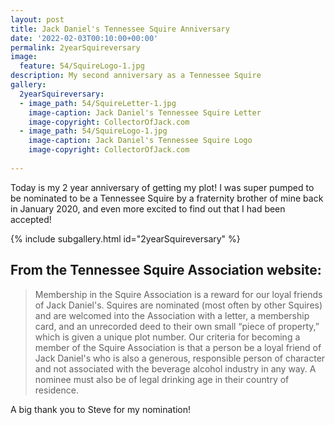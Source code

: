```yaml
---
layout: post
title: Jack Daniel's Tennessee Squire Anniversary
date: '2022-02-03T00:10:00+00:00'
permalink: 2yearSquireversary
image:
  feature: 54/SquireLogo-1.jpg
description: My second anniversary as a Tennessee Squire
gallery:
  2yearSquireversary:
  - image_path: 54/SquireLetter-1.jpg
    image-caption: Jack Daniel's Tennessee Squire Letter
    image-copyright: CollectorOfJack.com
  - image_path: 54/SquireLogo-1.jpg
    image-caption: Jack Daniel's Tennessee Squire Logo
    image-copyright: CollectorOfJack.com
 
---
```

Today is my 2 year anniversary of getting my plot! I was super pumped to be nominated to be a Tennessee Squire by a fraternity brother of mine back in January 2020, and even more excited to find out that I had been accepted!

{% include subgallery.html id="2yearSquireversary" %}

## From the Tennessee Squire Association website: 
> Membership in the Squire Association is a reward for our loyal friends of Jack Daniel's. Squires are nominated (most often by other Squires) and are welcomed into the Association with a letter, a membership card, and an unrecorded deed to their own small “piece of property,” which is given a unique plot number. Our criteria for becoming a member of the Squire Association is that a person be a loyal friend of Jack Daniel's who is also a generous, responsible person of character and not associated with the beverage alcohol industry in any way. A nominee must also be of legal drinking age in their country of residence.

A big thank you to Steve for my nomination! 


